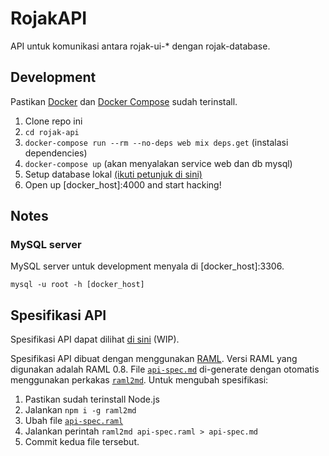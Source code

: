 # RojakAPI

API untuk komunikasi antara rojak-ui-* dengan rojak-database.

## Development

Pastikan [Docker](https://docs.docker.com/engine/installation/) dan [Docker Compose](https://docs.docker.com/compose/install/) sudah terinstall.

1. Clone repo ini
2. `cd rojak-api`
3. `docker-compose run --rm --no-deps web mix deps.get` (instalasi dependencies)
4. `docker-compose up` (akan menyalakan service web dan db mysql)
5. Setup database lokal [(ikuti petunjuk di sini)](../rojak-database)
6. Open up [docker_host]:4000 and start hacking!

## Notes

### MySQL server

MySQL server untuk development menyala di [docker_host]:3306.

```
mysql -u root -h [docker_host]
```

## Spesifikasi API

Spesifikasi API dapat dilihat [di sini](api-spec.md) (WIP).

Spesifikasi API dibuat dengan menggunakan [RAML](http://raml.org/). Versi RAML yang digunakan adalah RAML 0.8. File [`api-spec.md`](api-spec.md) di-generate dengan otomatis menggunakan perkakas [`raml2md`](https://github.com/raml2html/raml2md). Untuk mengubah spesifikasi:

1. Pastikan sudah terinstall Node.js
2. Jalankan `npm i -g raml2md`
3. Ubah file [`api-spec.raml`](api-spec.raml)
4. Jalankan perintah `raml2md api-spec.raml > api-spec.md`
5. Commit kedua file tersebut.
